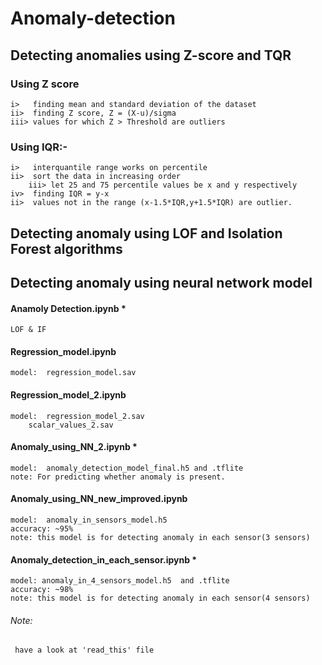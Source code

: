 # Anomaly-detection 
## Detecting anomalies using Z-score and TQR 

### Using Z score

	i>   finding mean and standard deviation of the dataset
	ii>  finding Z score, Z = (X-u)/sigma 
	iii> values for which Z > Threshold are outliers


### Using IQR:- 
	i>   interquantile range works on percentile
	ii>  sort the data in increasing order
        iii> let 25 and 75 percentile values be x and y respectively 
	iv>  finding IQR = y-x  
	ii>  values not in the range (x-1.5*IQR,y+1.5*IQR) are outlier.

## Detecting anomaly using LOF and Isolation Forest algorithms
## Detecting anomaly using neural network model 

#### Anamoly Detection.ipynb  *
	LOF & IF
	
#### Regression_model.ipynb
	model:  regression_model.sav
	
#### Regression_model_2.ipynb 
	model:  regression_model_2.sav
		scalar_values_2.sav

#### Anomaly_using_NN_2.ipynb  *
	model:  anomaly_detection_model_final.h5 and .tflite 
	note: For predicting whether anomaly is present.

#### Anomaly_using_NN_new_improved.ipynb
	model:  anomaly_in_sensors_model.h5   
	accuracy: ~95%  
	note: this model is for detecting anomaly in each sensor(3 sensors)

#### Anomaly_detection_in_each_sensor.ipynb  *
	model: anomaly_in_4_sensors_model.h5  and .tflite
	accuracy: ~98%
	note: this model is for detecting anomaly in each sensor(4 sensors)	
	
###### Note: 
	 have a look at 'read_this' file
